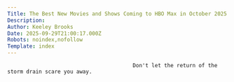```yaml
---
Title: The Best New Movies and Shows Coming to HBO Max in October 2025
Description: 
Author: Keeley Brooks
Date: 2025-09-29T21:00:17.000Z
Robots: noindex,nofollow
Template: index
---
```


                                            Don't let the return of the storm drain scare you away.
                                        